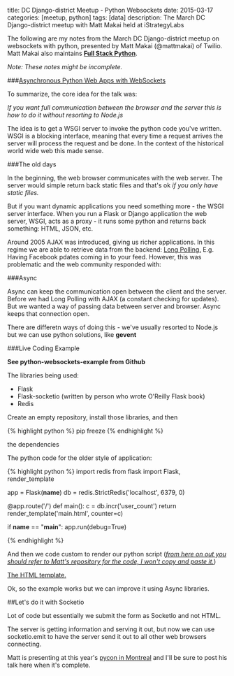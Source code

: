 title: DC Django-district Meetup - Python Websockets
date: 2015-03-17
categories: [meetup, python]
tags: [data]
description: The March DC Django-district meetup with Matt Makai held at iStrategyLabs


The following are my notes from the March DC Django-district meetup on websockets with python, presented by Matt Makai (@mattmakai) of Twilio. Matt Makai also maintains [**Full Stack Python**][1].

*Note: These notes might be incomplete.*

###[Asynchronous Python Web Apps with WebSockets][3]

To summarize, the core idea for the talk was:

*If you want full communication between the browser and the server this
is how to do it without resorting to Node.js*

The idea is to get a WSGI server to invoke the python code you've
written. WSGI is a blocking interface, meaning that every time a request
arrives the server will process the request and be done. In the context
of the historical world wide web this made sense.

###The old days

In the beginning, the web browser communicates with the web server. The server would
simple return back static files and that's ok *if you only have static
files.*

But if you want dynamic applications you need something more - the WSGI
server interface. When you run a Flask or Django application the web
server, WSGI, acts as a proxy - it runs some python and returns back
something: HTML, JSON, etc. 

Around 2005 AJAX was introduced, giving us richer applications. In this
regime we are able to retrieve data from the backend: [Long Polling.][2] E.g. Having Facebook pdates coming in to your feed. However, this was problematic and the web community responded with:

###Async

Async can keep the communication open between the client and the server.
Before we had Long Polling with AJAX (a constant checking for updates).
But we wanted a way of passing data between server and browser. Async
keeps that connection open.

There are differetn ways of doing this - we've usually resorted to
Node.js but we can use python solutions, like **gevent**

###Live Coding Example

**See python-websockets-example from Github**

The libraries being used:

* Flask
* Flask-socketio (written by person who wrote O'Reilly Flask book)
* Redis

Create an empty repository, install those libraries, and then

{% highlight python %} 
pip freeze 
{% endhighlight %}

the dependencies 

The python code for the older style of application:


{% highlight python %} 
import redis
from flask import Flask, render_template

app = Flask(__name__)
db = redis.StrictRedis('localhost', 6379, 0)

@app.route('/')
def main():
  c = db.incr('user_count')
  return render_template('main.html', counter=c)

if __name__ == "__main__":
  app.run(debug=True)

{% endhighlight %}


And then we code custom to render our python script (*[from here on out
you should refer to Matt's repository for the code, I won't copy and
paste it.][4]*)

[The HTML template.][5]

Ok, so the example works but we can improve it using Async libraries.

##Let's do it with Socketio

Lot of code but essentially we submit the form as SocketIo and not HTML.

The server is getting information and serving it out, but now we can use
socketio.emit to have the server send it out to all other web browsers
connecting.

Matt is presenting at this year's [pycon in Montreal][6] and I'll be
sure to post his talk here when it's complete.

[1]: http://www.fullstackpython.com/
[2]: http://en.wikipedia.org/wiki/Push_technology
[3]: http://www.mattmakai.com/presentations/2015-async-web-apps-django-district.html#/
[4]: https://github.com/makaimc/python-websockets-example
[5]: https://github.com/makaimc/python-websockets-example/blob/master/templates/main.html
[6]: https://us.pycon.org/2015/schedule/
